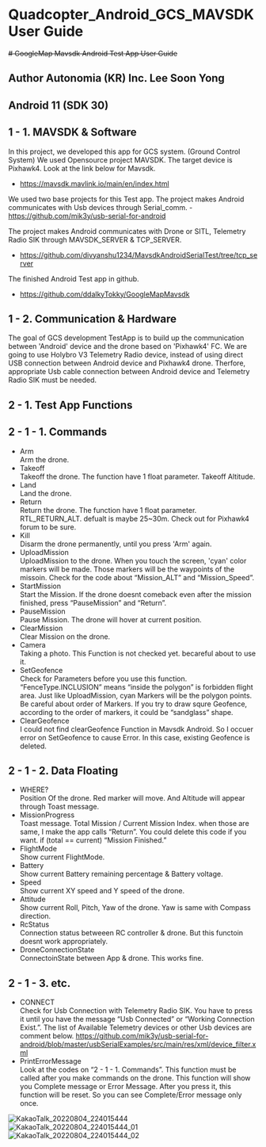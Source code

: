 # Quadcopter_Android_GCS_MAVSDK User Guide
~~# GoogleMap Mavsdk Android Test App User Guide~~
## Author Autonomia (KR) Inc. Lee Soon Yong
## Android 11 (SDK 30)

1 - 1. MAVSDK & Software
-------------
 In this project, we developed this app for GCS system. (Ground Control System) We used Opensource project MAVSDK. The target device is Pixhawk4. Look at the link below for Mavsdk.
- https://mavsdk.mavlink.io/main/en/index.html
 
 We used two base projects for this Test app. The project makes Android communicates with Usb devices through Serial_comm. - https://github.com/mik3y/usb-serial-for-android

 The project makes Android communicates with Drone or SITL, Telemetry Radio SIK through MAVSDK_SERVER & TCP_SERVER.
 - https://github.com/divyanshu1234/MavsdkAndroidSerialTest/tree/tcp_server

 The finished Android Test app in github.
- https://github.com/ddalkyTokky/GoogleMapMavsdk

1 - 2. Communication & Hardware
-------------
 The goal of GCS development TestApp is to build up the communication between 'Android' device and the drone based on 'Pixhawk4' FC. We are going to use Holybro V3 Telemetry Radio device, instead of using direct USB connection between Android device and Pixhawk4 drone. Therfore, appropriate Usb cable connection between Android device and Telemetry Radio SIK must be needed.
 
2 - 1. Test App Functions
-------------
2 - 1 - 1. Commands
-------------

 - Arm   
 Arm the drone.
 - Takeoff   
 Takeoff the drone. The function have 1 float parameter. Takeoff Altitude.
 - Land   
 Land the drone.
 - Return   
 Return the drone. The function have 1 float parameter. RTL_RETURN_ALT. defualt is maybe 25~30m. Check out for Pixhawk4 forum to be sure.
 - Kill    
 Disarm the drone permanently, until you press 'Arm' again.
 - UploadMission   
 UploadMission to the drone. When you touch the screen, 'cyan' color markers will be made. Those markers will be the waypoints of the missoin. Check for the code about “Mission_ALT” and “Mission_Speed”.
 - StartMission   
 Start the Mission. If the drone doesnt comeback even after the mission finished, press “PauseMission” and “Return”.
 - PauseMission   
 Pause Mission. The drone will hover at current position.
 - ClearMission    
 Clear Mission on the drone.
 - Camera   
 Taking a photo. This Function is not checked yet. becareful about to use it.
 - SetGeofence   
 Check for Parameters before you use this function. “FenceType.INCLUSION” means “inside the polygon” is forbidden flight area. Just like UploadMission, cyan Markers will be the polygon points. Be careful about order of Markers. If you try to draw squre Geofence, according to the order of markers, it could be “sandglass” shape.
 - ClearGeofence   
 I could not find clearGeofence Function in Mavsdk Android. So I occuer error on SetGeofence to cause Error. In this case, existing Geofence is deleted.
 
2 - 1 - 2. Data Floating
-------------
 - WHERE?   
 Position Of the drone. Red marker will move. And Altitude will appear through Toast message.
 - MissionProgress   
 Toast message. Total Mission / Current Mission Index. when those are same, I make the app calls “Return”. You could delete this code if you want. if (total == current) “Mission Finished.”
 - FlightMode   
 Show current FlightMode.
 - Battery   
 Show current Battery remaining percentage & Battery voltage. 
 - Speed   
 Show current XY speed and Y speed of the drone.
 - Attitude   
 Show current Roll, Pitch, Yaw of the drone. Yaw is same with Compass direction.
 - RcStatus   
 Connection status betweeen RC controller & drone. But this functoin doesnt work appropriately.
 - DroneConnectionState   
 ConnectoinState between App & drone. This works fine.
 
2 - 1 - 3. etc.
-------------
 - CONNECT   
 Check for Usb Connection with Telemetry Radio SIK. You have to press it until you have the message “Usb Connected” or “Working Connection Exist.”. The list of Available Telemetry devices or other Usb devices are comment below.
https://github.com/mik3y/usb-serial-for-android/blob/master/usbSerialExamples/src/main/res/xml/device_filter.xml
 - PrintErrorMessage   
 Look at the codes on “2 - 1 - 1. Commands”. This function must be called after you make commands on the drone. This function will show you Complete message or Error Message. After you press it, this function will be reset. So you can see Complete/Error message only once.
 
 
![KakaoTalk_20220804_224015444](https://user-images.githubusercontent.com/47583083/182861623-818341b2-d972-4f57-a0f2-6a74c07f8d99.jpg)
![KakaoTalk_20220804_224015444_01](https://user-images.githubusercontent.com/47583083/182861634-a369a9ab-1c52-4268-8077-58d0f621e20a.jpg)
![KakaoTalk_20220804_224015444_02](https://user-images.githubusercontent.com/47583083/182861648-609d39f9-5d71-4816-97fe-43b19f9292b1.jpg)
